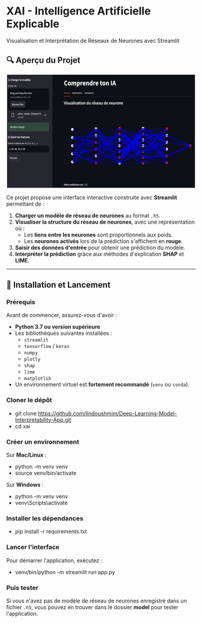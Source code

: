 

# XAI - Intelligence Artificielle Explicable

Visualisation et Interprétation de Réseaux de Neurones avec Streamlit

## 🔍 Aperçu du Projet

<p align="center">
  <img src="data/app.png" alt="image de l'app" width="500" height="300">
</p>


Ce projet propose une interface interactive construite avec **Streamlit** permettant de :

1. **Charger un modèle de réseau de neurones** au format `.h5`.
2. **Visualiser la structure du réseau de neurones**, avec une représentation où :
   - Les **liens entre les neurones** sont proportionnels aux poids.
   - Les **neurones activés** lors de la prédiction s'affichent en **rouge**.
3. **Saisir des données d'entrée** pour obtenir une prédiction du modèle.
4. **Interpréter la prédiction** grâce aux méthodes d'explication **SHAP** et **LIME**.

---

## 🔄 Installation et Lancement

### Prérequis

Avant de commencer, assurez-vous d'avoir :

- **Python 3.7 ou version supérieure**
- Les bibliothèques suivantes installées :
  - `streamlit`
  - `tensorflow` / `keras`
  - `numpy`
  - `plotly`
  - `shap`
  - `lime`
  - `matplotlib`
- Un environnement virtuel est **fortement recommandé** (`venv` ou `conda`).


### Cloner le dépôt

- git clone https://github.com/lindoushmim/Deep-Learning-Model-Interpretability-App.git
- cd xai

### Créer un environnement

Sur **Mac/Linux** :  
- python -m venv venv  
- source venv/bin/activate  

Sur **Windows** :  
- python -m venv venv  
- venv\Scripts\activate  

### Installer les dépendances

- pip install -r requirements.txt  

### Lancer l'interface 

Pour démarrer l'application, exécutez :  
- venv/bin/python -m streamlit run app.py  

### Puis tester

Si vous n'avez pas de modèle de réseau de neurones enregistré dans un fichier `.h5`, vous pouvez en trouver dans le dossier **model** pour tester l'application.
